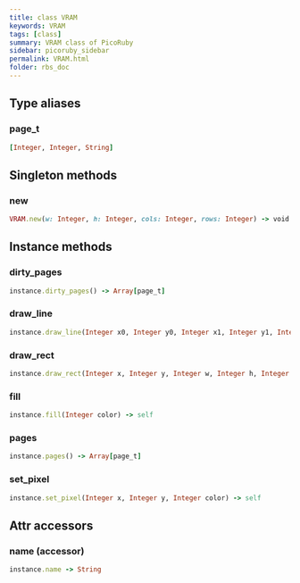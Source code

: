 ```yaml
---
title: class VRAM
keywords: VRAM
tags: [class]
summary: VRAM class of PicoRuby
sidebar: picoruby_sidebar
permalink: VRAM.html
folder: rbs_doc
---
```

## Type aliases
### page_t
```ruby
[Integer, Integer, String]
```
## Singleton methods
### new

```ruby
VRAM.new(w: Integer, h: Integer, cols: Integer, rows: Integer) -> void
```
## Instance methods
### dirty_pages

```ruby
instance.dirty_pages() -> Array[page_t]
```
### draw_line

```ruby
instance.draw_line(Integer x0, Integer y0, Integer x1, Integer y1, Integer color) -> self
```
### draw_rect

```ruby
instance.draw_rect(Integer x, Integer y, Integer w, Integer h, Integer color) -> self
```
### fill

```ruby
instance.fill(Integer color) -> self
```
### pages

```ruby
instance.pages() -> Array[page_t]
```
### set_pixel

```ruby
instance.set_pixel(Integer x, Integer y, Integer color) -> self
```
## Attr accessors
### name (accessor)
```ruby
instance.name -> String
```
